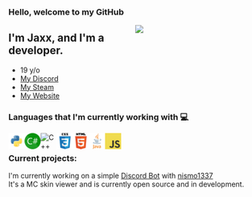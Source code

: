 ### Hello, welcome to my GitHub


<img align="right" width="50%" src="https://github-readme-stats.vercel.app/api?username=its-jaxx&show_icons=true&theme=midnight-purple&hide=contribs,issues">

## I'm **Jaxx**, and I'm a developer.
- 19 y/o
- <a href="https://discordapp.com/users/922843169480122388/" target="_blank" rel="noopener noreferrer">My Discord</a>
- <a href="https://steamcommunity.com/id/jaxx3/" target="_blank" rel="noopener noreferrer">My Steam</a>
- <a href="http://its-jaxx.github.io/" target="_blank" rel="noopener noreferrer">My Website</a>

### Languages that I'm currently working with 💻
<img align="left" alt="Python" width="32px" src="https://raw.githubusercontent.com/github/explore/80688e429a7d4ef2fca1e82350fe8e3517d3494d/topics/python/python.png" />
<img align="left" alt="C#" width="32px" src="https://raw.githubusercontent.com/github/explore/80688e429a7d4ef2fca1e82350fe8e3517d3494d/topics/csharp/csharp.png" />
<img align="left" alt="C++" width="32px" src="https://user-images.githubusercontent.com/45857590/113528813-1137dd80-95c2-11eb-8192-b2118e99bb05.png" />
<img align="left" alt="CSS" width="32px" src="https://raw.githubusercontent.com/github/explore/80688e429a7d4ef2fca1e82350fe8e3517d3494d/topics/css/css.png" />
<img align="left" alt="HTML5" width="32px" src="https://raw.githubusercontent.com/github/explore/80688e429a7d4ef2fca1e82350fe8e3517d3494d/topics/html/html.png" />
<img align="left" alt="Java" width="32px" src="https://raw.githubusercontent.com/github/explore/80688e429a7d4ef2fca1e82350fe8e3517d3494d/topics/java/java.png" />
<img align="left" alt="JavaScript" width="32px" src="https://raw.githubusercontent.com/github/explore/80688e429a7d4ef2fca1e82350fe8e3517d3494d/topics/javascript/javascript.png" />

<br/>

### Current projects:
I'm currently working on a simple <a href="https://github.com/its-Jaxx/MCSkin">Discord Bot</a> with <a href="https://github.com/nismo1337" target="_blank" rel="noopener noreferrer">nismo1337</a><br>
It's a MC skin viewer and is currently open source and in development.<br>
